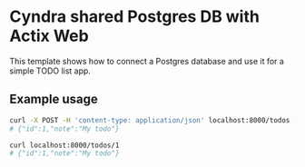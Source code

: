 # Cyndra shared Postgres DB with Actix Web

This template shows how to connect a Postgres database and use it for a simple TODO list app.

## Example usage

```bash
curl -X POST -H 'content-type: application/json' localhost:8000/todos --data '{"note":"My todo"}'
# {"id":1,"note":"My todo"}

curl localhost:8000/todos/1
# {"id":1,"note":"My todo"}
```
